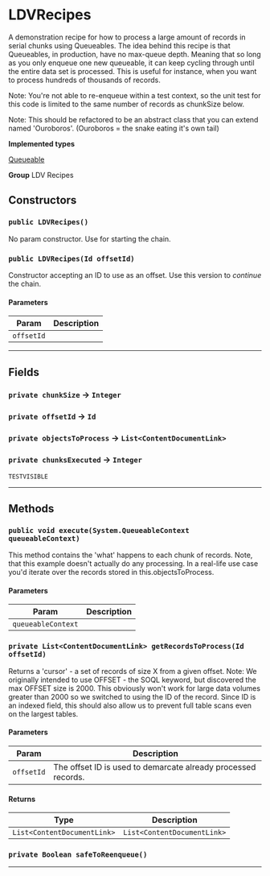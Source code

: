 # LDVRecipes

A demonstration recipe for how to process a large amount of
records in serial chunks using Queueables. The idea behind this recipe
is that Queueables, in production, have no max-queue depth. Meaning that so
long as you only enqueue one new queueable, it can keep cycling through until
the entire data set is processed. This is useful for instance, when you want
to process hundreds of thousands of records.

Note: You're not able to re-enqueue within a test context, so the unit test
for this code is limited to the same number of records as chunkSize below.

Note: This should be refactored to be an abstract class that you can extend
named 'Ouroboros'. (Ouroboros = the snake eating it's own tail)


**Implemented types**

[Queueable](Queueable)


**Group** LDV Recipes

## Constructors
### `public LDVRecipes()`

No param constructor. Use for starting the chain.

### `public LDVRecipes(Id offsetId)`

Constructor accepting an ID to use as an offset. Use
this version to *continue* the chain.

#### Parameters

|Param|Description|
|---|---|
|`offsetId`||

---
## Fields

### `private chunkSize` → `Integer`


### `private offsetId` → `Id`


### `private objectsToProcess` → `List<ContentDocumentLink>`


### `private chunksExecuted` → `Integer`

`TESTVISIBLE` 

---
## Methods
### `public void execute(System.QueueableContext queueableContext)`

This method contains the 'what' happens to each
chunk of records. Note, that this example doesn't actually do any
processing. In a real-life use case you'd iterate over the records stored
in this.objectsToProcess.

#### Parameters

|Param|Description|
|---|---|
|`queueableContext`||

### `private List<ContentDocumentLink> getRecordsToProcess(Id offsetId)`

Returns a 'cursor' - a set of records of size X from a
given offset. Note: We originally intended to use OFFSET - the SOQL
keyword, but discovered the max OFFSET size is 2000. This obviously won't
work for large data volumes greater than 2000 so we switched to using the
ID of the record. Since ID is an indexed field, this should also allow
us to prevent full table scans even on the largest tables.

#### Parameters

|Param|Description|
|---|---|
|`offsetId`|The offset ID is used to demarcate already processed records.|

#### Returns

|Type|Description|
|---|---|
|`List<ContentDocumentLink>`|`List<ContentDocumentLink>`|

### `private Boolean safeToReenqueue()`
---
